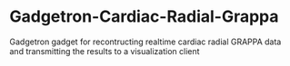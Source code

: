 # Gadgetron-Cardiac-Radial-Grappa
Gadgetron gadget for recontructing realtime cardiac radial GRAPPA data and transmitting the results to a visualization client
